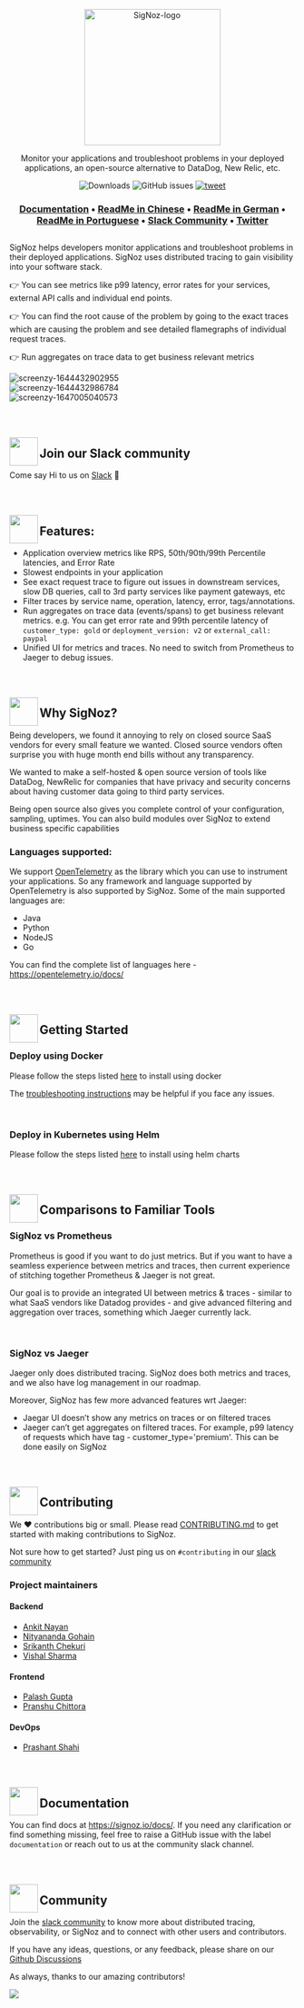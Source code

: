 <p align="center">
  <img src="https://res.cloudinary.com/dcv3epinx/image/upload/v1618904450/signoz-images/LogoGithub_sigfbu.svg" alt="SigNoz-logo" width="240" />

  <p align="center">Monitor your applications and troubleshoot problems in your deployed applications, an open-source alternative to DataDog, New Relic, etc.</p>
</p>

<p align="center">
    <img alt="Downloads" src="https://img.shields.io/docker/pulls/signoz/query-service?label=Downloads"> </a>
    <img alt="GitHub issues" src="https://img.shields.io/github/issues/signoz/signoz"> </a>
    <a href="https://twitter.com/intent/tweet?text=Monitor%20your%20applications%20and%20troubleshoot%20problems%20with%20SigNoz,%20an%20open-source%20alternative%20to%20DataDog,%20NewRelic.&url=https://signoz.io/&via=SigNozHQ&hashtags=opensource,signoz,observability"> 
        <img alt="tweet" src="https://img.shields.io/twitter/url/http/shields.io.svg?style=social"> </a> 
</p>
  
  
<h3 align="center">
  <a href="https://signoz.io/docs"><b>Documentation</b></a> &bull;
  <a href="https://github.com/SigNoz/signoz/blob/main/README.zh-cn.md"><b>ReadMe in Chinese</b></a> &bull;
  <a href="https://github.com/SigNoz/signoz/blob/main/README.de-de.md"><b>ReadMe in German</b></a> &bull;
  <a href="https://github.com/SigNoz/signoz/blob/main/README.pt-br.md"><b>ReadMe in Portuguese</b></a> &bull;
  <a href="https://signoz.io/slack"><b>Slack Community</b></a> &bull;
  <a href="https://twitter.com/SigNozHq"><b>Twitter</b></a>
</h3>

##

SigNoz helps developers monitor applications and troubleshoot problems in their deployed applications. SigNoz uses distributed tracing to gain visibility into your software stack.

👉 You can see metrics like p99 latency, error rates for your services, external API calls and individual end points.

👉 You can find the root cause of the problem by going to the exact traces which are causing the problem and see detailed flamegraphs of individual request traces.

👉 Run aggregates on trace data to get business relevant metrics

![screenzy-1644432902955](https://user-images.githubusercontent.com/504541/153270713-1b2156e6-ec03-42de-975b-3c02b8ec1836.png)
<br />
![screenzy-1644432986784](https://user-images.githubusercontent.com/504541/153270725-0efb73b3-06ed-4207-bf13-9b7e2e17c4b8.png)
<br />
![screenzy-1647005040573](https://user-images.githubusercontent.com/504541/157875938-a3d57904-ea6d-4278-b929-bd1408d7f94c.png)

<br /><br />

<img align="left" src="https://signoz-public.s3.us-east-2.amazonaws.com/Contributing.svg" width="50px" />

## Join our Slack community

Come say Hi to us on [Slack](https://signoz.io/slack) 👋

<br /><br />

<img align="left" src="https://signoz-public.s3.us-east-2.amazonaws.com/Features.svg" width="50px" />

## Features:

- Application overview metrics like RPS, 50th/90th/99th Percentile latencies, and Error Rate
- Slowest endpoints in your application
- See exact request trace to figure out issues in downstream services, slow DB queries, call to 3rd party services like payment gateways, etc
- Filter traces by service name, operation, latency, error, tags/annotations.
- Run aggregates on trace data (events/spans) to get business relevant metrics. e.g. You can get error rate and 99th percentile latency of `customer_type: gold` or `deployment_version: v2` or `external_call: paypal`
- Unified UI for metrics and traces. No need to switch from Prometheus to Jaeger to debug issues.

<br /><br />

<img align="left" src="https://signoz-public.s3.us-east-2.amazonaws.com/WhatsCool.svg" width="50px" />

## Why SigNoz?

Being developers, we found it annoying to rely on closed source SaaS vendors for every small feature we wanted. Closed source vendors often surprise you with huge month end bills without any transparency.

We wanted to make a self-hosted & open source version of tools like DataDog, NewRelic for companies that have privacy and security concerns about having customer data going to third party services.

Being open source also gives you complete control of your configuration, sampling, uptimes. You can also build modules over SigNoz to extend business specific capabilities

### Languages supported:

We support [OpenTelemetry](https://opentelemetry.io) as the library which you can use to instrument your applications. So any framework and language supported by OpenTelemetry is also supported by SigNoz. Some of the main supported languages are:

- Java
- Python
- NodeJS
- Go

You can find the complete list of languages here - https://opentelemetry.io/docs/

<br /><br />

<img align="left" src="https://signoz-public.s3.us-east-2.amazonaws.com/Philosophy.svg" width="50px" />

## Getting Started

### Deploy using Docker

Please follow the steps listed [here](https://signoz.io/docs/deployment/docker/) to install using docker

The [troubleshooting instructions](https://signoz.io/docs/deployment/troubleshooting) may be helpful if you face any issues.

<p>&nbsp  </p>
  
  
### Deploy in Kubernetes using Helm

Please follow the steps listed [here](https://signoz.io/docs/deployment/helm_chart) to install using helm charts

<br /><br />

<img align="left" src="https://signoz-public.s3.us-east-2.amazonaws.com/UseSigNoz.svg" width="50px" />

## Comparisons to Familiar Tools

### SigNoz vs Prometheus

Prometheus is good if you want to do just metrics. But if you want to have a seamless experience between metrics and traces, then current experience of stitching together Prometheus & Jaeger is not great.

Our goal is to provide an integrated UI between metrics & traces - similar to what SaaS vendors like Datadog provides - and give advanced filtering and aggregation over traces, something which Jaeger currently lack.

<p>&nbsp  </p>

### SigNoz vs Jaeger

Jaeger only does distributed tracing. SigNoz does both metrics and traces, and we also have log management in our roadmap.

Moreover, SigNoz has few more advanced features wrt Jaeger:

- Jaegar UI doesn’t show any metrics on traces or on filtered traces
- Jaeger can’t get aggregates on filtered traces. For example, p99 latency of requests which have tag - customer_type='premium'. This can be done easily on SigNoz

<br /><br />

<img align="left" src="https://signoz-public.s3.us-east-2.amazonaws.com/Contributors.svg" width="50px" />

## Contributing

We ❤️ contributions big or small. Please read [CONTRIBUTING.md](CONTRIBUTING.md) to get started with making contributions to SigNoz.

Not sure how to get started? Just ping us on `#contributing` in our [slack community](https://signoz.io/slack)

### Project maintainers

#### Backend

- [Ankit Nayan](https://github.com/ankitnayan)
- [Nityananda Gohain](https://github.com/nityanandagohain)
- [Srikanth Chekuri](https://github.com/srikanthccv)
- [Vishal Sharma](https://github.com/makeavish)

#### Frontend

- [Palash Gupta](https://github.com/palashgdev)
- [Pranshu Chittora](https://github.com/pranshuchittora)

#### DevOps

- [Prashant Shahi](https://github.com/prashant-shahi)

<br /><br />

<img align="left" src="https://signoz-public.s3.us-east-2.amazonaws.com/DevelopingLocally.svg" width="50px" />

## Documentation

You can find docs at https://signoz.io/docs/. If you need any clarification or find something missing, feel free to raise a GitHub issue with the label `documentation` or reach out to us at the community slack channel.

<br /><br />

<img align="left" src="https://signoz-public.s3.us-east-2.amazonaws.com/Contributing.svg" width="50px" />

## Community

Join the [slack community](https://signoz.io/slack) to know more about distributed tracing, observability, or SigNoz and to connect with other users and contributors.

If you have any ideas, questions, or any feedback, please share on our [Github Discussions](https://github.com/SigNoz/signoz/discussions)

As always, thanks to our amazing contributors!

<a href="https://github.com/signoz/signoz/graphs/contributors">
  <img src="https://contrib.rocks/image?repo=signoz/signoz" />
</a>

